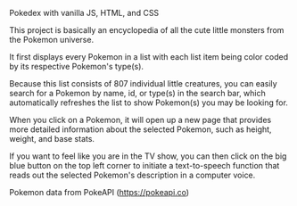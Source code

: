 Pokedex with vanilla JS, HTML, and CSS

This project is basically an encyclopedia of all the cute little monsters from the Pokemon universe. 

It first displays every Pokemon in a list with each list item being color coded by its respective Pokemon's type(s). 

Because this list consists of 807 individual little creatures, you can easily search for a Pokemon by name, id, or type(s) 
in the search bar, which automatically refreshes the list to show Pokemon(s) you may be looking for. 

When you click on a Pokemon, it will open up a new page that provides more detailed information about the selected Pokemon, 
such as height, weight, and base stats. 

If you want to feel like you are in the TV show, you can then click on the big blue button on the top left corner 
to initiate a text-to-speech function that reads out the selected Pokemon's description in a computer voice. 

Pokemon data from PokeAPI (https://pokeapi.co)

